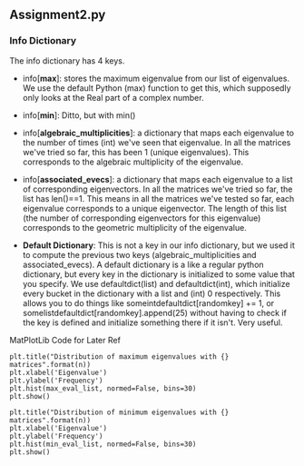 

## Assignment2.py
### Info Dictionary
The info dictionary has 4 keys.

* info[__max__]: stores the maximum eigenvalue from our list of eigenvalues. We use the default Python (max) function to get this, which supposedly only looks at the Real part of a complex number.    

* info[__min__]: Ditto, but with min()   

* info[__algebraic_multiplicities__]: a dictionary that maps each eigenvalue to the number of times (int) we've seen that eigenvalue. In all the matrices we've tried so far, this has been 1 (unique eigenvalues). This corresponds to the algebraic multiplicity of the eigenvalue.    

* info[__associated_evecs__]: a dictionary that maps each eigenvalue to a list of corresponding eigenvectors. In all the matrices we've tried so far, the list has len()==1. This means in all the matrices we've tested so far, each eigenvalue corresponds to a unique eigenvector. The length of this list (the number of corresponding eigenvectors for this eigenvalue) corresponds to the geometric multiplicity of the eigenvalue.

* __Default Dictionary__: This is not a key in our info dictionary, but we used it to compute the previous two keys (algebraic_multiplicities and associated_evecs). A default dictionary is a like a regular python dictionary, but every key in the dictionary is initialized to some value that you specify. We use defaultdict(list) and defaultdict(int), which initialize every bucket in the dictionary with a list and (int) 0 respectively. This allows you to do things like someintdefaultdict[randomkey] += 1, or somelistdefaultdict[randomkey].append(25) without having to check if the key is defined and initialize something there if it isn't. Very useful.    



MatPlotLib Code for Later Ref
```
plt.title("Distribution of maximum eigenvalues with {} matrices".format(n))
plt.xlabel('Eigenvalue')
plt.ylabel('Frequency')
plt.hist(max_eval_list, normed=False, bins=30)
plt.show()

plt.title("Distribution of minimum eigenvalues with {} matrices".format(n))
plt.xlabel('Eigenvalue')
plt.ylabel('Frequency')
plt.hist(min_eval_list, normed=False, bins=30)
plt.show()
```

